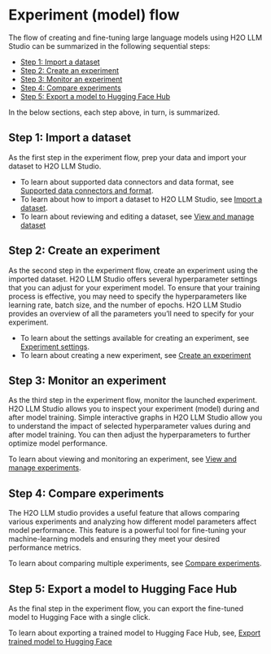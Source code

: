# Experiment (model) flow

The flow of creating and fine-tuning large language models using H2O LLM Studio can be summarized in the following sequential steps:

- [Step 1: Import a dataset](#step-1-import-a-dataset)
- [Step 2: Create an experiment](#step-2-create-an-experiment)
- [Step 3: Monitor an experiment](#step-3-monitor-an-experiment)
- [Step 4: Compare experiments](#step-4-compare-experiments)
- [Step 5: Export a model to Hugging Face Hub](#step-5-export-a-model-to-hugging-face-hub)

In the below sections, each step above, in turn, is summarized.

## Step 1: Import a dataset

As the first step in the experiment flow, prep your data and import your dataset to H2O LLM Studio. 

- To learn about supported data connectors and data format, see [Supported data connectors and format](../guide/data-connectors-format).
- To learn about how to import a dataset to H2O LLM Studio, see [Import a dataset](../guide/import-dataset).
- To learn about reviewing and editing a dataset, see [View and manage dataset](../guide/datasets/view-dataset.md)

## Step 2: Create an experiment

As the second step in the experiment flow, create an experiment using the imported dataset. H2O LLM Studio offers several hyperparameter settings that you can adjust for your experiment model. To ensure that your training process is effective, you may need to specify the hyperparameters like learning rate, batch size, and the number of epochs. H2O LLM Studio provides an overview of all the parameters you’ll need to specify for your experiment.

- To learn about the settings available for creating an experiment, see [Experiment settings](../guide/experiments/experiment-settings.md).
- To learn about creating a new experiment, see [Create an experiment](../guide/experiments/create-an-experiment.md)

## Step 3: Monitor an experiment

As the third step in the experiment flow, monitor the launched experiment. H2O LLM Studio allows you to inspect your experiment (model) during and after model training. Simple interactive graphs in H2O LLM Studio allow you to understand the impact of selected hyperparameter values during and after model training. You can then adjust the hyperparameters to further optimize model performance. 

To learn about viewing and monitoring an experiment, see [View and manage experiments](../guide/experiments/view-an-experiment.md).

## Step 4: Compare experiments

The H2O LLM studio provides a useful feature  that allows comparing various experiments and analyzing how different model parameters affect model performance. This feature is a powerful tool for fine-tuning your machine-learning models and ensuring they meet your desired performance metrics.

To learn about comparing multiple experiments, see [Compare experiments](../guide/experiments/compare-experiments.md).

## Step 5: Export a model to Hugging Face Hub

As the final step in the experiment flow, you can export the fine-tuned model to Hugging Face with a single click.

To learn about exporting a trained model to Hugging Face Hub, see, [Export trained model to Hugging Face](../guide/experiments/export-trained-model.md)

